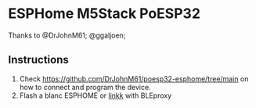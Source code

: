 # ESPHome M5Stack PoESP32

Thanks to @DrJohnM61; @ggaljoen;

## Instructions

1. Check https://github.com/DrJohnM61/poesp32-esphome/tree/main on how to connect and program the device.
2. Flash a blanc ESPHOME or [linkk](https://befygo.github.io/PoESP32-M5/) with BLEproxy

